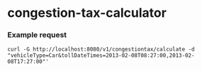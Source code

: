 # congestion-tax-calculator

### Example request
```
curl -G http://localhost:8080/v1/congestiontax/calculate -d "vehicleType=Car&tollDateTimes=2013-02-08T08:27:00,2013-02-08T17:27:00"'
```
